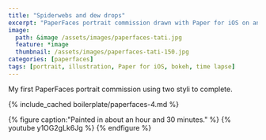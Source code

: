 ```yaml
---
title: "Spiderwebs and dew drops"
excerpt: "PaperFaces portrait commission drawn with Paper for iOS on an iPad."
image: 
  path: &image /assets/images/paperfaces-tati.jpg 
  feature: *image
  thumbnail: /assets/images/paperfaces-tati-150.jpg
categories: [paperfaces]
tags: [portrait, illustration, Paper for iOS, bokeh, time lapse]
---
```


My first PaperFaces portrait commission using two styli to complete.

{% include_cached boilerplate/paperfaces-4.md %}

{% figure caption:"Painted in about an hour and 30 minutes." %}
{% youtube y1OG2gLk6Jg %}
{% endfigure %}
